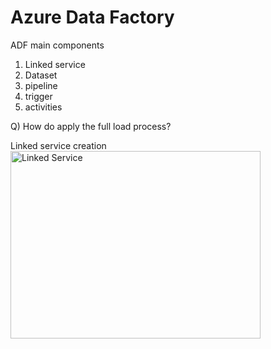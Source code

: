 # Azure Data Factory

ADF main components
1) Linked service
2) Dataset
3) pipeline
4) trigger
5) activities

Q) How do apply the full load process?

Linked service creation
<img src="https://raw.githubusercontent.com/images/Linked%20Service.PNG" alt="Linked Service" width="400" height="300">



